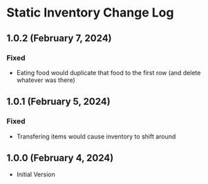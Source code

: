 # Static Inventory Change Log

## 1.0.2 (February 7, 2024)

### Fixed

* Eating food would duplicate that food to the first row (and delete whatever was there)

## 1.0.1 (February 5, 2024)

### Fixed

* Transfering items would cause inventory to shift around

## 1.0.0 (February 4, 2024)

* Initial Version
